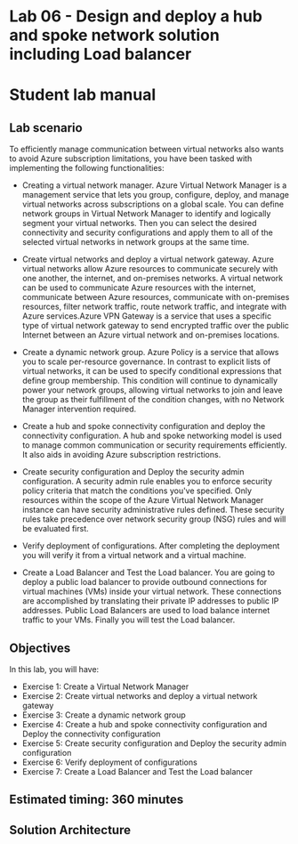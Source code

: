 # Lab 06 - Design and deploy a hub and spoke network solution including Load balancer 
# Student lab manual

## Lab scenario

To efficiently manage communication between virtual networks also wants to avoid Azure subscription limitations, you have been tasked with implementing the following functionalities:

- Creating a virtual network manager. Azure Virtual Network Manager is a management service that lets you group, configure, deploy, and manage virtual networks across subscriptions on a global scale. You can define network groups in Virtual Network Manager to identify and logically segment your virtual networks. Then you can select the desired connectivity and security configurations and apply them to all of the selected virtual networks in network groups at the same time.

- Create virtual networks and deploy a virtual network gateway. Azure virtual networks allow Azure resources to communicate securely with one another, the internet, and on-premises networks. A virtual network can be used to communicate Azure resources with the internet, communicate between Azure resources, communicate with on-premises resources, filter network traffic, route network traffic, and integrate with Azure services.Azure VPN Gateway is a service that uses a specific type of virtual network gateway to send encrypted traffic over the public Internet between an Azure virtual network and on-premises locations.

- Create a dynamic network group. Azure Policy is a service that allows you to scale per-resource governance. In contrast to explicit lists of virtual networks, it can be used to specify conditional expressions that define group membership. This condition will continue to dynamically power your network groups, allowing virtual networks to join and leave the group as their fulfillment of the condition changes, with no Network Manager intervention required.

- Create a hub and spoke connectivity configuration and deploy the connectivity configuration. A hub and spoke networking model is used to manage common communication or security requirements efficiently. It also aids in avoiding Azure subscription restrictions.

- Create security configuration and Deploy the security admin configuration. A security admin rule enables you to enforce security policy criteria that match the conditions you've specified. Only resources within the scope of the Azure Virtual Network Manager instance can have security administrative rules defined. These security rules take precedence over network security group (NSG) rules and will be evaluated first. 

- Verify deployment of configurations. After completing the deployment you will verify it from a virtual network and a virtual machine.

- Create a Load Balancer and Test the Load balancer. You are going to deploy a public load balancer to provide outbound connections for virtual machines (VMs) inside your virtual network. These connections are accomplished by translating their private IP addresses to public IP addresses. Public Load Balancers are used to load balance internet traffic to your VMs. Finally you will test the Load balancer.



## Objectives

In this lab, you will have:

+ Exercise 1: Create a Virtual Network Manager
+ Exercise 2: Create virtual networks and deploy a virtual network gateway
+	Exercise 3: Create a dynamic network group
+	Exercise 4: Create a hub and spoke connectivity configuration and Deploy the 		 		       connectivity configuration
+	Exercise 5: Create security configuration and Deploy the security admin configuration
+	Exercise 6: Verify deployment of configurations
+	Exercise 7: Create a Load Balancer and Test the Load balancer



## Estimated timing: 360 minutes
## Solution Architecture


